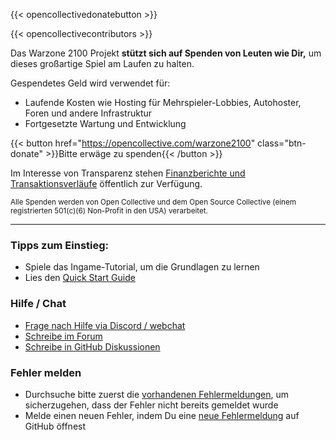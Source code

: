 ---
---

{{< opencollectivedonatebutton >}}

{{< opencollectivecontributors >}}

Das Warzone 2100 Projekt **stützt sich auf Spenden von Leuten wie Dir,** um dieses großartige Spiel am Laufen zu halten.

Gespendetes Geld wird verwendet für:
- Laufende Kosten wie Hosting für Mehrspieler-Lobbies, Autohoster, Foren und andere Infrastruktur
- Fortgesetzte Wartung und Entwicklung

{{< button href="https://opencollective.com/warzone2100" class="btn-donate" >}}Bitte erwäge zu spenden{{< /button >}}

Im Interesse von Transparenz stehen [Finanzberichte und Transaktionsverläufe](https://opencollective.com/warzone2100/transactions) öffentlich zur Verfügung.

<sub>Alle Spenden werden von Open Collective und dem Open Source Collective (einem registrierten 501(c)(6) Non-Profit in den USA) verarbeitet.</sub>

-----

### Tipps zum Einstieg:

- Spiele das Ingame-Tutorial, um die Grundlagen zu lernen
- Lies den [Quick Start Guide](https://github.com/Warzone2100/warzone2100/blob/master/doc/quickstartguide.asciidoc#warzone-2100-quick-start-guide)

### Hilfe / Chat

- [Frage nach Hilfe via Discord / webchat](webchat.md)
- [Schreibe im Forum](https://forums.wz2100.net/)
- [Schreibe in GitHub Diskussionen](https://github.com/Warzone2100/warzone2100/discussions)

### Fehler melden

- Durchsuche bitte zuerst die [vorhandenen Fehlermeldungen](https://github.com/Warzone2100/warzone2100/issues), um sicherzugehen, dass der Fehler nicht bereits gemeldet wurde
- Melde einen neuen Fehler, indem Du eine [neue Fehlermeldung](https://github.com/Warzone2100/warzone2100/issues/new/choose) auf GitHub öffnest
